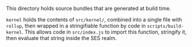 This directory holds source bundles that are generated at build time.

`kernel` holds the contents of `src/kernel/`, combined into a single file
with `rollup`, then wrapped in a stringifiable function by code in
`scripts/build-kernel`. This allows code in `src/index.js` to import this
function, stringify it, then evaluate that string inside the SES realm.
